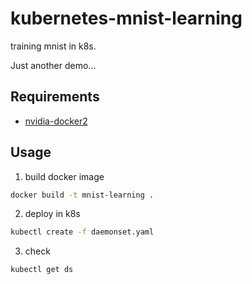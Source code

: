 # kubernetes-mnist-learning

training mnist in k8s.

Just another demo...

## Requirements

- [nvidia-docker2](https://github.com/NVIDIA/nvidia-docker)



## Usage

1. build docker image
```sh
docker build -t mnist-learning .
```

2. deploy in k8s
```sh
kubectl create -f daemonset.yaml
```

3. check
```sh
kubectl get ds 
```
